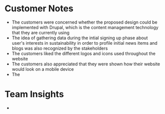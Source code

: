 # Customer Notes

* The customers were concerned whether the proposed design could be implemented with Drupal, which is the content management technology that they are currently using
* The idea of gathering data during the intial signing up phase about user's interests in sustainability in order to profile initial news items and blogs was also recognized by the stakeholders
* The customers liked the different logos and icons used throughout the website
* The customers also appreciated that they were shown how their website would look on a mobile device
* The 

# Team Insights

* 
